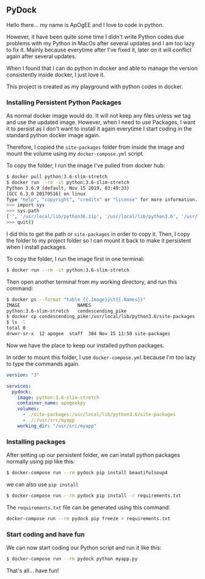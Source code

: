PyDock
---

Hello there... my name is ApOgEE and I love to code in python.

However, it have been quite some time I didn't write Python codes due problems with my Python in MacOs after several updates and I am too lazy to fix it. Mainly because everytime after I've fixed it, later on it will conflict again after several updates.

When I found that I can do python in docker and able to manage the version consistently inside docker, I just love it.

This project is created as my playground with python codes in docker.

### Installing Persistent Python Packages

As normal docker image would do. It will not keep any files unless we tag and use the updated image. However, when I need to use Packages, I want it to persist as I don't want to install it again everytime I start coding in the standard python docker image again.

Therefore, I copied the `site-packages` folder from inside the image and mount the volume using my `docker-compose.yml` script.

To copy the folder, I run the image I've pulled from docker hub:
```bash
$ docker pull python:3.6-slim-stretch
$ docker run --rm -it python:3.6-slim-stretch
Python 3.6.9 (default, Nov 15 2019, 03:49:33)
[GCC 6.3.0 20170516] on linux
Type "help", "copyright", "credits" or "license" for more information.
>>> import sys
>>> sys.path
['', '/usr/local/lib/python36.zip', '/usr/local/lib/python3.6', '/usr/local/lib/python3.6/lib-dynload', '/usr/local/lib/python3.6/site-packages']
>>> quit()
```

I did this to get the path or `site-packages` in order to copy it. Then, I copy the folder to my project folder so I can mount it back to make it persistent when I install packages.

To copy the folder, I run the image first in one terminal:
```bash
$ docker run --rm -it python:3.6-slim-stretch
```

Then open another terminal from my working directory, and run this command:

```bash
$ docker ps --format "table {{.Image}}\t{{.Names}}"
IMAGE                     NAMES
python:3.6-slim-stretch   condescending_pike
$ docker cp condescending_pike:/usr/local/lib/python3.6/site-packages .
$ ls -l
total 0
drwxr-sr-x  12 apogee  staff  384 Nov 15 11:50 site-packages
```

Now we have the place to keep our installed python packages.

In order to mount this folder, I use `docker-compose.yml` because I'm too lazy to type the commands again.

```yaml
version: "3"

services:
  pydock:
    image: python:3.6-slim-stretch
    container_name: apogeekpy
    volumes:
      - ./site-packages:/usr/local/lib/python3.6/site-packages
      - ./:/usr/src/myapp
    working_dir: "/usr/src/myapp"

```

### Installing packages

After setting up our persistent folder, we can install python packages normally using pip like this:

```bash
$ docker-compose run --rm pydock pip install beautifulsoup4
```

we can also use `pip install`

```bash
$ docker-compose run --rm pydock pip install -r requirements.txt
```

The `requirements.txt` file can be generated using this command:
```bash
docker-compose run --rm pydock pip freeze > requirements.txt
```

### Start coding and have fun

We can now start coding our Python script and run it like this:

```bash
$ docker-compose run --rm pydock python myapp.py
```

That's all... have fun!

